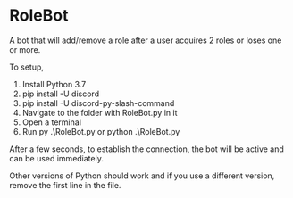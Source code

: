 # RoleBot
A bot that will add/remove a role after a user acquires 2 roles or loses one or more.

To setup,

1) Install Python 3.7
2) pip install -U discord
3) pip install -U discord-py-slash-command
4) Navigate to the folder with RoleBot.py in it
5) Open a terminal
6) Run py .\RoleBot.py or python .\RoleBot.py

After a few seconds, to establish the connection, the bot will be active and can be used immediately. 

Other versions of Python should work and if you use a different version, remove the first line in the file.
